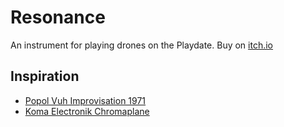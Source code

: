 # Resonance

An instrument for playing drones on the Playdate.
Buy on [itch.io](https://orllewin.itch.io/resonance)

## Inspiration
* [Popol Vuh Improvisation 1971](https://www.youtube.com/watch?v=DON-CogKcfk)
* [Koma Electronik Chromaplane](https://www.youtube.com/watch?v=RY4J7RYBN2w)  